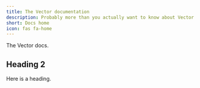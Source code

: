 ```yaml
---
title: The Vector documentation
description: Probably more than you actually want to know about Vector
short: Docs home
icon: fas fa-home
---
```


The Vector docs.

## Heading 2

Here is a heading.
